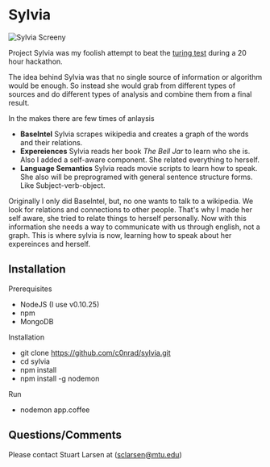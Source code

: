 Sylvia
=========

![Sylvia Screeny](https://raw.github.com/c0nrad/sylvia/master/public/images/screeny.png)

Project Sylvia was my foolish attempt to beat the [turing test](http://en.wikipedia.org/wiki/Turing_test) during a 20 hour hackathon.

The idea behind Sylvia was that no single source of information or algorithm would be enough. So instead she would grab from different types of sources and do different types of analysis and combine them from a final result.

In the makes there are few times of anlaysis

* **BaseIntel** Sylvia scrapes wikipedia and creates a graph of the words and their relations.
* **Expereiences** Sylvia reads her book *The Bell Jar* to learn who she is. Also I added a self-aware component. She related everything to herself.
* **Language Semantics** Sylvia reads movie scripts to learn how to speak. She also will be preprogramed with general sentence structure forms. Like Subject-verb-object.

Originally I only did BaseIntel, but, no one wants to talk to a wikipedia. We look for relations and connections to other people. That's why I made her self aware, she tried to relate things to herself personally. Now with this information she needs a way to communicate with us through english, not a graph. This is where sylvia is now, learning how to speak about her expereinces and herself.

Installation
-

Prerequisites
  * NodeJS (I use v0.10.25)
  * npm
  * MongoDB

Installation
  * git clone https://github.com/c0nrad/sylvia.git
  * cd sylvia
  * npm install
  * npm install -g nodemon

Run
  * nodemon app.coffee

Questions/Comments
-
Please contact Stuart Larsen at (sclarsen@mtu.edu)